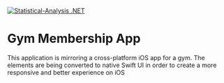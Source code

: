 [![Statistical-Analysis .NET](https://github.com/panos1b/Gym-Membership-App/actions/workflows/ios.yml/badge.svg)](https://github.com/panos1b/Gym-Membership-App/actions/workflows/ios.yml)
# Gym Membership App
This application is mirroring a cross-platform iOS app for a gym. The elements are being converted to native Swift UI in order to create a more responsive and better experience on iOS
